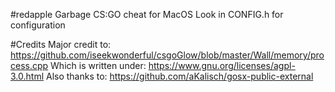 #redapple
Garbage CS:GO cheat for MacOS
Look in CONFIG.h for configuration

#Credits
Major credit to: https://github.com/iseekwonderful/csgoGlow/blob/master/Wall/memory/process.cpp
Which is written under: https://www.gnu.org/licenses/agpl-3.0.html
Also thanks to: https://github.com/aKalisch/gosx-public-external
